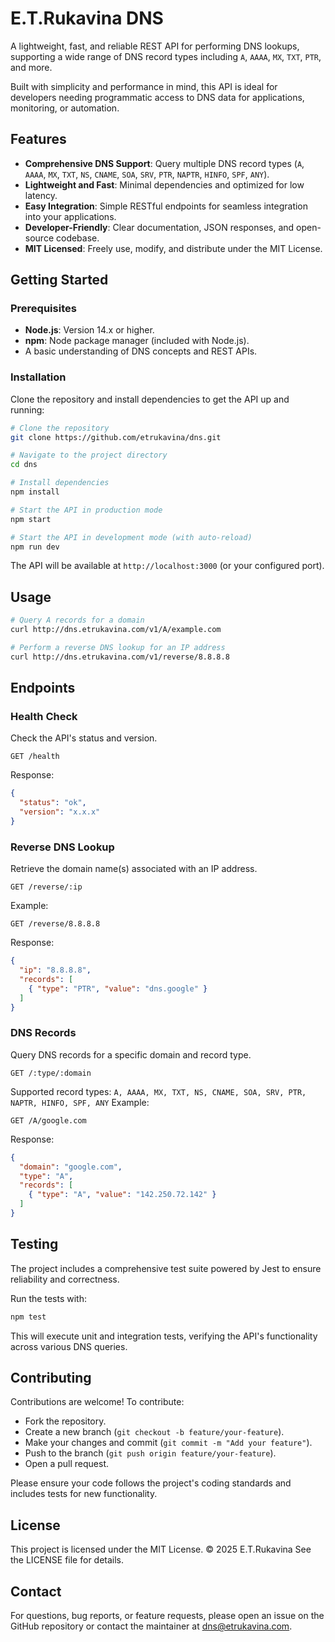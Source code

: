 # E.T.Rukavina DNS

A lightweight, fast, and reliable REST API for performing DNS lookups, supporting a wide range of DNS record types including ```A```, ```AAAA```, ```MX```, ```TXT```, ```PTR```, and more.

Built with simplicity and performance in mind, this API is ideal for developers needing programmatic access to DNS data for applications, monitoring, or automation.

## Features
- **Comprehensive DNS Support**: Query multiple DNS record types (```A```, ```AAAA```, ```MX```, ```TXT```, ```NS```, ```CNAME```, ```SOA```, ```SRV```, ```PTR```, ```NAPTR```, ```HINFO```, ```SPF```, ```ANY```).
- **Lightweight and Fast**: Minimal dependencies and optimized for low latency.
- **Easy Integration**: Simple RESTful endpoints for seamless integration into your applications.
- **Developer-Friendly**: Clear documentation, JSON responses, and open-source codebase.
- **MIT Licensed**: Freely use, modify, and distribute under the MIT License.

## Getting Started

### Prerequisites
- **Node.js**: Version 14.x or higher.
- **npm**: Node package manager (included with Node.js).
- A basic understanding of DNS concepts and REST APIs.

### Installation
Clone the repository and install dependencies to get the API up and running:
```bash
# Clone the repository
git clone https://github.com/etrukavina/dns.git

# Navigate to the project directory
cd dns

# Install dependencies
npm install

# Start the API in production mode
npm start

# Start the API in development mode (with auto-reload)
npm run dev
```
The API will be available at ```http://localhost:3000``` (or your configured port).

## Usage
```bash
# Query A records for a domain
curl http://dns.etrukavina.com/v1/A/example.com

# Perform a reverse DNS lookup for an IP address
curl http://dns.etrukavina.com/v1/reverse/8.8.8.8
```

## Endpoints
### Health Check
Check the API's status and version.
```
GET /health
```
Response:
```json
{ 
  "status": "ok", 
  "version": "x.x.x" 
}
```

### Reverse DNS Lookup
Retrieve the domain name(s) associated with an IP address.
```
GET /reverse/:ip
```
Example:
```
GET /reverse/8.8.8.8
```
Response:
```json
{
  "ip": "8.8.8.8",
  "records": [
    { "type": "PTR", "value": "dns.google" }
  ]
}
```

### DNS Records
Query DNS records for a specific domain and record type.
```
GET /:type/:domain
```
Supported record types: `A, AAAA, MX, TXT, NS, CNAME, SOA, SRV, PTR, NAPTR, HINFO, SPF, ANY`
Example:
```
GET /A/google.com
```
Response:
```json
{
  "domain": "google.com",
  "type": "A",
  "records": [
    { "type": "A", "value": "142.250.72.142" }
  ]
}
```

## Testing
The project includes a comprehensive test suite powered by Jest to ensure reliability and correctness.

Run the tests with:
```bash
npm test
```

This will execute unit and integration tests, verifying the API's functionality across various DNS queries.

## Contributing
Contributions are welcome! To contribute:

- Fork the repository.
- Create a new branch (```git checkout -b feature/your-feature```).
- Make your changes and commit (```git commit -m "Add your feature"```).
- Push to the branch (```git push origin feature/your-feature```).
- Open a pull request.

Please ensure your code follows the project's coding standards and includes tests for new functionality.

## License
This project is licensed under the MIT License. © 2025 E.T.Rukavina
See the LICENSE file for details.

## Contact
For questions, bug reports, or feature requests, please open an issue on the GitHub repository or contact the maintainer at dns@etrukavina.com.